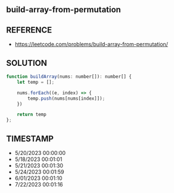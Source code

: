 ## build-array-from-permutation

## REFERENCE

- https://leetcode.com/problems/build-array-from-permutation/

## SOLUTION

``` javascript
function buildArray(nums: number[]): number[] {
    let temp = [];

    nums.forEach((e, index) => {
        temp.push(nums[nums[index]]);
    })

    return temp
};
```


## TIMESTAMP

- 5/20/2023 00:00:00 
- 5/18/2023 00:01:01 
- 5/21/2023 00:01:30 
- 5/24/2023 00:01:59
- 6/01/2023 00:01:10
- 7/22/2023 00:01:16
